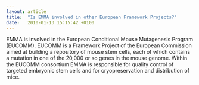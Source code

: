```yaml
---
layout: article
title:  "Is EMMA involved in other European Framework Projects?"
date:   2010-01-13 15:15:42 +0100
---
```


EMMA is involved in the European Conditional Mouse Mutagenesis Program (EUCOMM). EUCOMM is a Framework Project of the European Commission aimed at building a repository of mouse stem cells, each of which contains a mutation in one of the 20,000 or so genes in the mouse genome. Within the EUCOMM consortium EMMA is responsible for quality control of targeted embryonic stem cells and for cryopreservation and distribution of mice.
